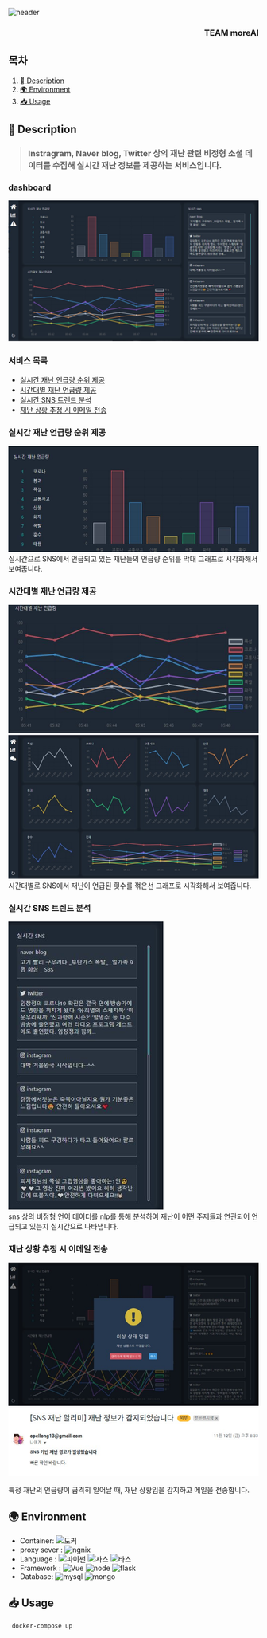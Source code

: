  ![header](https://capsule-render.vercel.app/api?type=wave&color=auto&height=300&section=header&text=SNS-Disaster-Detection-System&fontSize=50)
 <div align=center>
 
 <h3 align=right>TEAM moreAI</h3>
 </div>
 
 
## 목차
1. [📃 Description](#📃-description)
2. [🌍 Environment](#🌍-environment)
3. [📥 Usage](#📥-usage)

## 📃 Description

>### Instragram, Naver blog, Twitter 상의 재난 관련 비정형 소셜 데이터를 수집해 실시간 재난 정보를 제공하는 서비스입니다.<br>

### dashboard
![재난 언급량 순위](./.readme/dashboard1.jpg)<br>

### 서비스 목록

* [실시간 재난 언급량 순위 제공](#실시간-재난-언급량-순위-제공)
* [시간대별 재난 언급량 제공](#시간대별-재난-언급량-제공)
* [실시간 SNS 트렌드 분석](#실시간-sns-트렌드-분석)
* [재난 상황 추정 시 이메일 전송](#재난-상황-추정-시-이메일-전송)



### 실시간 재난 언급량 순위 제공
![재난 언급량 순위](./.readme/1-1.JPG)<br>
실시간으로 SNS에서 언급되고 있는 재난들의 언급량 순위를 막대 그래프로 시각화해서 보여줍니다.
### 시간대별 재난 언급량 제공
![시간대별 재난 언급량](./.readme/1-2.JPG)<br>
![시간대별 재난 언급량](./.readme/1-2-2.jpg)<br>
시간대별로 SNS에서 재난이 언급된 횟수를 꺾은선 그래프로 시각화해서 보여줍니다.

### 실시간 SNS 트렌드 분석
![실시간 SNS 트렌드 분석](./.readme/1-3.JPG)<br>
sns 상의 비정형 언어 데이터를 nlp를 통해 분석하여 재난이 어떤 주제들과 연관되어 언급되고 있는지 실시간으로 나타냅니다.

### 재난 상황 추정 시 이메일 전송
![이메일 전송](./.readme/1-4.jpg)<br>
![이메일 전송](./.readme/1-4-1.jpg)<br>

특정 재난의 언급량이 급격히 일어날 때, 재난 상황임을 감지하고 메일을 전송합니다.

## 🌍 Environment

* Container: ![도커](https://img.shields.io/badge/docker-blue)
* proxy sever : ![ngnix](https://img.shields.io/badge/nginx-brightgreen)
* Language : ![파이썬](https://img.shields.io/badge/python-blue) ![자스](https://img.shields.io/badge/javascript-orange) ![타스](https://img.shields.io/badge/typescript-skyblue)
* Framework : ![Vue](https://img.shields.io/badge/Vue.js-green) ![node](https://img.shields.io/badge/node.js-brightgreen) ![flask](https://img.shields.io/badge/flask-gray)
* Database:  ![mysql](https://img.shields.io/badge/mysql-8.0-blue) ![mongo](https://img.shields.io/badge/mongo-5.0.3-brightgreen)

## 📥 Usage

```
 docker-compose up
```



